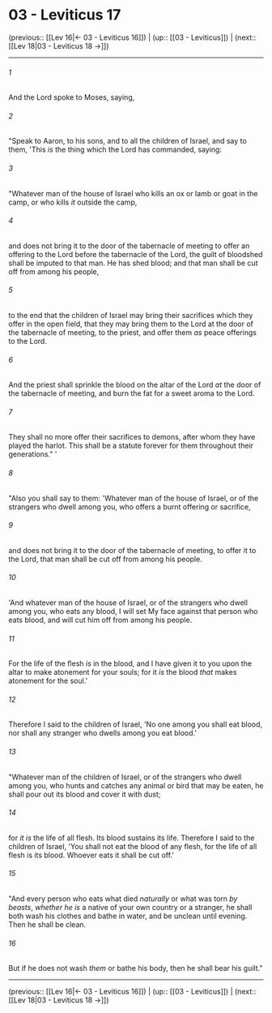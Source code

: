 # 03 - Leviticus 17

(previous:: [[Lev 16|← 03 - Leviticus 16]]) | (up:: [[03 - Leviticus]]) | (next:: [[Lev 18|03 - Leviticus 18 →]])

***


###### 1 
And the Lord spoke to Moses, saying, 

###### 2 
"Speak to Aaron, to his sons, and to all the children of Israel, and say to them, 'This _is_ the thing which the Lord has commanded, saying: 

###### 3 
"Whatever man of the house of Israel who kills an ox or lamb or goat in the camp, or who kills _it_ outside the camp, 

###### 4 
and does not bring it to the door of the tabernacle of meeting to offer an offering to the Lord before the tabernacle of the Lord, the guilt of bloodshed shall be imputed to that man. He has shed blood; and that man shall be cut off from among his people, 

###### 5 
to the end that the children of Israel may bring their sacrifices which they offer in the open field, that they may bring them to the Lord at the door of the tabernacle of meeting, to the priest, and offer them _as_ peace offerings to the Lord. 

###### 6 
And the priest shall sprinkle the blood on the altar of the Lord _at_ the door of the tabernacle of meeting, and burn the fat for a sweet aroma to the Lord. 

###### 7 
They shall no more offer their sacrifices to demons, after whom they have played the harlot. This shall be a statute forever for them throughout their generations." ' 

###### 8 
"Also you shall say to them: 'Whatever man of the house of Israel, or of the strangers who dwell among you, who offers a burnt offering or sacrifice, 

###### 9 
and does not bring it to the door of the tabernacle of meeting, to offer it to the Lord, that man shall be cut off from among his people. 

###### 10 
'And whatever man of the house of Israel, or of the strangers who dwell among you, who eats any blood, I will set My face against that person who eats blood, and will cut him off from among his people. 

###### 11 
For the life of the flesh _is_ in the blood, and I have given it to you upon the altar to make atonement for your souls; for it _is_ the blood _that_ makes atonement for the soul.' 

###### 12 
Therefore I said to the children of Israel, 'No one among you shall eat blood, nor shall any stranger who dwells among you eat blood.' 

###### 13 
"Whatever man of the children of Israel, or of the strangers who dwell among you, who hunts and catches any animal or bird that may be eaten, he shall pour out its blood and cover it with dust; 

###### 14 
for _it is_ the life of all flesh. Its blood sustains its life. Therefore I said to the children of Israel, 'You shall not eat the blood of any flesh, for the life of all flesh is its blood. Whoever eats it shall be cut off.' 

###### 15 
"And every person who eats what died _naturally_ or what was torn _by beasts_, _whether he is_ a native of your own country or a stranger, he shall both wash his clothes and bathe in water, and be unclean until evening. Then he shall be clean. 

###### 16 
But if he does not wash _them_ or bathe his body, then he shall bear his guilt."

***

(previous:: [[Lev 16|← 03 - Leviticus 16]]) | (up:: [[03 - Leviticus]]) | (next:: [[Lev 18|03 - Leviticus 18 →]])
